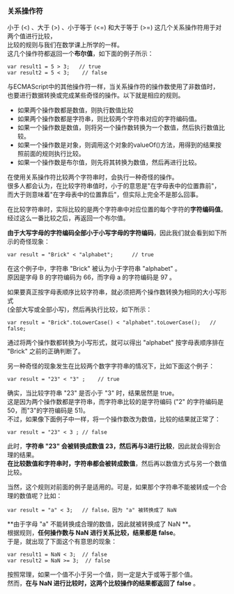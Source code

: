 ### 关系操作符

小于 (<) 、大于 (>) 、小于等于 (<=) 和大于等于 (>=) 这几个关系操作符用于对两个值进行比较，  
比较的规则与我们在数学课上所学的一样。   
这几个操作符都返回一个**布尔值**，如下面的例子所示：

	var result1 = 5 > 3;   // true
    var result2 = 5 < 3;    // false

与ECMAScript中的其他操作符一样，当关系操作符的操作数使用了非数值时，  
也要进行数据转换或完成某些奇怪的操作。以下就是相应的规则。

 - 如果两个操作数都是数值，则执行数值比较
 - 如果两个操作数都是字符串，则比较两个字符串对应的字符编码值。
 - 如果一个操作数是数值，则将另一个操作数转换为一个数值，然后执行数值比较。
 - 如果一个操作数是对象，则调用这个对象的valueOf()方法，用得到的结果按照前面的规则执行比较。
 - 如果一个操作数是布尔值，则先将其转换为数值，然后再进行比较。

在使用关系操作符比较两个字符串时，会执行一种奇怪的操作。   
很多人都会认为，在比较字符串值时，小于的意思是"在字母表中的位置靠前"，  
而大于则意味着"在字母表中的位置靠后"，但实际上完全不是那么回事。  

在比较字符串时，实际比较的是两个字符串中对应位置的每个字符的**字符编码值**。  
经过这么一番比较之后，再返回一个布尔值。  

**由于大写字母的字符编码全部小于小写字母的字符编码**，因此我们就会看到如下所示的奇怪现象：

	var result = "Brick" < "alphabet";      // true
     
在这个例子中，字符串 "Brick" 被认为小于字符串 "alphabet" 。  
原因是字母 B 的字符编码为 66，而字母 a 的字符编码是 97 。  

如果要真正按字母表顺序比较字符串，就必须把两个操作数转换为相同的大小写形式   
(全部大写或全部小写)，然后再执行比较，如下所示：
     
	var result = "Brick".toLowerCase() < "alphabet".toLowerCase();   // false;
     
通过将两个操作数都转换为小写形式，就可以得出 "alphabet" 按字母表顺序排在 "Brick" 之前的正确判断了。

另一种奇怪的现象发生在比较两个数字字符串的情况下，比如下面这个例子：

	var result = "23" < "3" ;    // true

确实，当比较字符串 "23" 是否小于 "3" 时，结果居然是 true。  
这是因为两个操作数都是字符串，而字符串比较的是字符编码 ("2" 的字符编码是 50，而"3"的字符编码是 51)。  
不过，如果像下面例子中一样，将一个操作数改为数值，比较的结果就正常了：

	var result = "23" < 3 ; // false
     
此时，**字符串 "23" 会被转换成数值 23，然后再与3进行比较**，因此就会得到合理的结果。  
**在比较数值和字符串时，字符串都会被转成数值**，然后再以数值方式与另一个数值比较。  

当然，这个规则对前面的例子是适用的。可是，如果那个字符串不能被转成一个合理的数值呢？比如：

	var result = "a" < 3;   // false，因为 "a" 被转换成了 NaN 

**由于字母 "a" 不能转换成合理的数值，因此就被转换成了 NaN **。  
根据规则，**任何操作数与 NaN 进行关系比较，结果都是 false**。  
于是，就出现了下面这个有意思的现象：

	var result1 = NaN < 3;  // false
    var result2 = NaN >= 3;  // false

按照常理，如果一个值不小于另一个值，则一定是大于或等于那个值。  
然而，**在与 NaN 进行比较时，这两个比较操作的结果都返回了 false** 。


